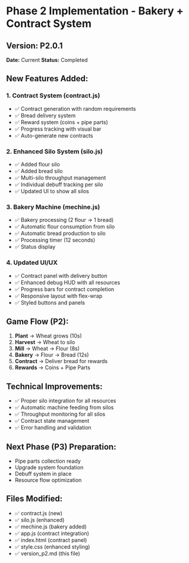 # Phase 2 Implementation - Bakery + Contract System

## Version: P2.0.1
**Date:** Current
**Status:** Completed

## New Features Added:

### 1. Contract System (contract.js)
- ✅ Contract generation with random requirements
- ✅ Bread delivery system
- ✅ Reward system (coins + pipe parts)
- ✅ Progress tracking with visual bar
- ✅ Auto-generate new contracts

### 2. Enhanced Silo System (silo.js)
- ✅ Added flour silo
- ✅ Added bread silo  
- ✅ Multi-silo throughput management
- ✅ Individual debuff tracking per silo
- ✅ Updated UI to show all silos

### 3. Bakery Machine (mechine.js)
- ✅ Bakery processing (2 flour → 1 bread)
- ✅ Automatic flour consumption from silo
- ✅ Automatic bread production to silo
- ✅ Processing timer (12 seconds)
- ✅ Status display

### 4. Updated UI/UX
- ✅ Contract panel with delivery button
- ✅ Enhanced debug HUD with all resources
- ✅ Progress bars for contract completion
- ✅ Responsive layout with flex-wrap
- ✅ Styled buttons and panels

## Game Flow (P2):
1. **Plant** → Wheat grows (10s)
2. **Harvest** → Wheat to silo
3. **Mill** → Wheat → Flour (8s)
4. **Bakery** → Flour → Bread (12s)
5. **Contract** → Deliver bread for rewards
6. **Rewards** → Coins + Pipe Parts

## Technical Improvements:
- ✅ Proper silo integration for all resources
- ✅ Automatic machine feeding from silos
- ✅ Throughput monitoring for all silos
- ✅ Contract state management
- ✅ Error handling and validation

## Next Phase (P3) Preparation:
- Pipe parts collection ready
- Upgrade system foundation
- Debuff system in place
- Resource flow optimization

## Files Modified:
- ✅ contract.js (new)
- ✅ silo.js (enhanced)
- ✅ mechine.js (bakery added)
- ✅ app.js (contract integration)
- ✅ index.html (contract panel)
- ✅ style.css (enhanced styling)
- ✅ version_p2.md (this file) 